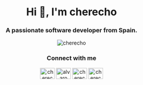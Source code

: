 <h1 align="center">Hi 👋, I'm cherecho</h1>
<h3 align="center">A passionate software developer from Spain.</h3>
<p align="center"><img align="center" src="https://github-readme-stats.vercel.app/api/top-langs?username=cherecho&show_icons=true&theme=dark&locale=en&layout=compact" alt="cherecho" /></p>
<h3 align="center">Connect with me</h3>
<p align="center">
<a href="https://twitter.com/cherecho_" target="blank"><img align="center" src="https://raw.githubusercontent.com/rahuldkjain/github-profile-readme-generator/master/src/images/icons/Social/twitter.svg" alt="cherecho_" height="30" width="40" /></a>
<a href="https://www.linkedin.com/in/alvaro-cerezo-pedrero-bb4496202" target="blank"><img align="center" src="https://raw.githubusercontent.com/rahuldkjain/github-profile-readme-generator/master/src/images/icons/Social/linked-in-alt.svg" alt="alvaro cerezo pedrero" height="30" width="40" /></a>
<a href="https://www.leetcode.com/cherecho_" target="blank"><img align="center" src="https://raw.githubusercontent.com/rahuldkjain/github-profile-readme-generator/master/src/images/icons/Social/leet-code.svg" alt="cherecho_" height="30" width="40" /></a>
<a href="https://discord.gg/cherecho_" target="blank"><img align="center" src="https://raw.githubusercontent.com/rahuldkjain/github-profile-readme-generator/master/src/images/icons/Social/discord.svg" alt="cherecho_" height="30" width="40" /></a>
</p>

